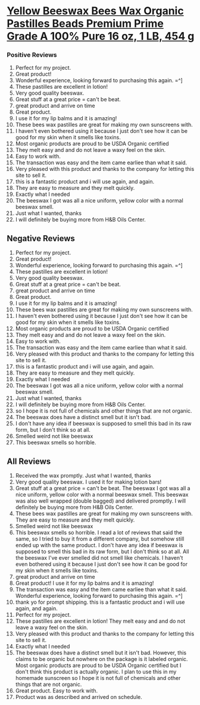 # [Yellow Beeswax Bees Wax Organic Pastilles Beads Premium Prime Grade A 100% Pure 16 oz, 1 LB, 454 g](https://products.checkmycream.com/products/Yellow-Beeswax-Bees-Wax-Organic-Pastilles-Beads-Premium-Prime-Grade-A-100percent-Pure-16-oz-1-LB-454-g.html)

### Positive Reviews

<ol>
      <li>Perfect for my project.</li>
      <li>Great product!</li>
      <li>Wonderful experience, looking forward to purchasing this again. &#x3D;^]</li>
      <li>These pastilles are excellent in lotion!</li>
      <li>Very good quality beeswax.</li>
      <li>Great stuff at a great price &#x3D; can&#x27;t be beat.</li>
      <li>great product and arrive on time</li>
      <li>Great product.</li>
      <li>I use it for my lip balms and it is amazing!</li>
      <li>These bees wax pastilles are great for making my own sunscreens with.  </li>
      <li>I haven&#x27;t even bothered using it because I just don&#x27;t see how it can be good for my skin when it smells like toxins.</li>
      <li>Most organic products are proud to be USDA Organic certified  </li>
      <li>They melt easy and and do not leave a waxy feel on the skin.</li>
      <li>Easy to work with.</li>
      <li>The transaction was easy and the item came earliee than what it said.</li>
      <li>Very pleased with this product and thanks to the company for letting this site to sell it.</li>
      <li>this is a fantastic product and i will use again, and again.</li>
      <li>They are easy to measure and they melt quickly.</li>
      <li>Exactly what I needed</li>
      <li>The beeswax I got was all a nice uniform, yellow color with a normal beeswax smell.</li>
      <li>Just what I wanted, thanks</li>
      <li>I will definitely be buying more from H&amp;B Oils Center.</li>
</ol>


<h2>Negative Reviews</h2>
<ol>
<li> Perfect for my project.</li>
<li> Great product!</li>
<li> Wonderful experience, looking forward to purchasing this again. &#x3D;^]</li>
<li> These pastilles are excellent in lotion!</li>
<li> Very good quality beeswax.</li>
<li> Great stuff at a great price &#x3D; can&#x27;t be beat.</li>
<li> great product and arrive on time</li>
<li> Great product.</li>
<li> I use it for my lip balms and it is amazing!</li>
<li> These bees wax pastilles are great for making my own sunscreens with.  </li>
<li> I haven&#x27;t even bothered using it because I just don&#x27;t see how it can be good for my skin when it smells like toxins.</li>
<li> Most organic products are proud to be USDA Organic certified  </li>
<li> They melt easy and and do not leave a waxy feel on the skin.</li>
<li> Easy to work with.</li>
<li> The transaction was easy and the item came earliee than what it said.</li>
<li> Very pleased with this product and thanks to the company for letting this site to sell it.</li>
<li> this is a fantastic product and i will use again, and again.</li>
<li> They are easy to measure and they melt quickly.</li>
<li> Exactly what I needed</li>
<li> The beeswax I got was all a nice uniform, yellow color with a normal beeswax smell.</li>
<li> Just what I wanted, thanks</li>
<li> I will definitely be buying more from H&amp;B Oils Center.</li>
<li> so I hope it is not full of chemicals and other things that are not organic.</li>
<li> The beeswax does have a distinct smell but it isn&#x27;t bad.  </li>
<li> I don&#x27;t have any idea if beeswax is supposed to smell this bad in its raw form, but I don&#x27;t think so at all.</li>
<li> Smelled weird not like beeswax</li>
<li> This beeswax smells so horrible.</li>
</ol>

<h2>All Reviews</h2>

<ol>
    <li> Received the wax promptly. Just what I wanted, thanks</li>
    <li> Very good quality beeswax. I used it for making lotion bars!</li>
    <li> Great stuff at a great price &#x3D; can&#x27;t be beat. The beeswax I got was all a nice uniform, yellow color with a normal beeswax smell. This beeswax was also well wrapped (double bagged) and delivered promptly. I will definitely be buying more from H&amp;B Oils Center.</li>
    <li> These bees wax pastilles are great for making my own sunscreens with.  They are easy to measure and they melt quickly.</li>
    <li> Smelled weird not like beeswax</li>
    <li> This beeswax smells so horrible. I read a lot of reviews that said the same, so I tried to buy it from a different company, but somehow still ended up with the same product. I don&#x27;t have any idea if beeswax is supposed to smell this bad in its raw form, but I don&#x27;t think so at all. All the beeswax I&#x27;ve ever smelled did not smell like chemicals. I haven&#x27;t even bothered using it because I just don&#x27;t see how it can be good for my skin when it smells like toxins.</li>
    <li> great product and arrive on time</li>
    <li> Great product! I use it for my lip balms and it is amazing!</li>
    <li> The transaction was easy and the item came earliee than what it said. Wonderful experience, looking forward to purchasing this again. &#x3D;^]</li>
    <li> thank yo for prompt shipping. this is a fantastic product and i will use again, and again.</li>
    <li> Perfect for my project.</li>
    <li> These pastilles are excellent in lotion! They melt easy and and do not leave a waxy feel on the skin.</li>
    <li> Very pleased with this product and thanks to the company for letting this site to sell it.</li>
    <li> Exactly what I needed</li>
    <li> The beeswax does have a distinct smell but it isn&#x27;t bad.  However, this claims to be organic but nowhere on the package is it labeled organic.  Most organic products are proud to be USDA Organic certified  but I don&#x27;t think this product is actually organic. I plan to use this in my homemade sunscreen so I hope it is not full of chemicals and other things that are not organic.</li>
    <li> Great product. Easy to work with.</li>
    <li> Product was as described and arrived on schedule.</li>
</ol>




